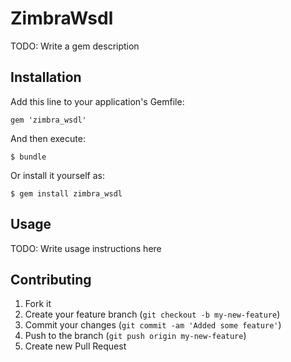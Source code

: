 # ZimbraWsdl

TODO: Write a gem description

## Installation

Add this line to your application's Gemfile:

    gem 'zimbra_wsdl'

And then execute:

    $ bundle

Or install it yourself as:

    $ gem install zimbra_wsdl

## Usage

TODO: Write usage instructions here

## Contributing

1. Fork it
2. Create your feature branch (`git checkout -b my-new-feature`)
3. Commit your changes (`git commit -am 'Added some feature'`)
4. Push to the branch (`git push origin my-new-feature`)
5. Create new Pull Request
